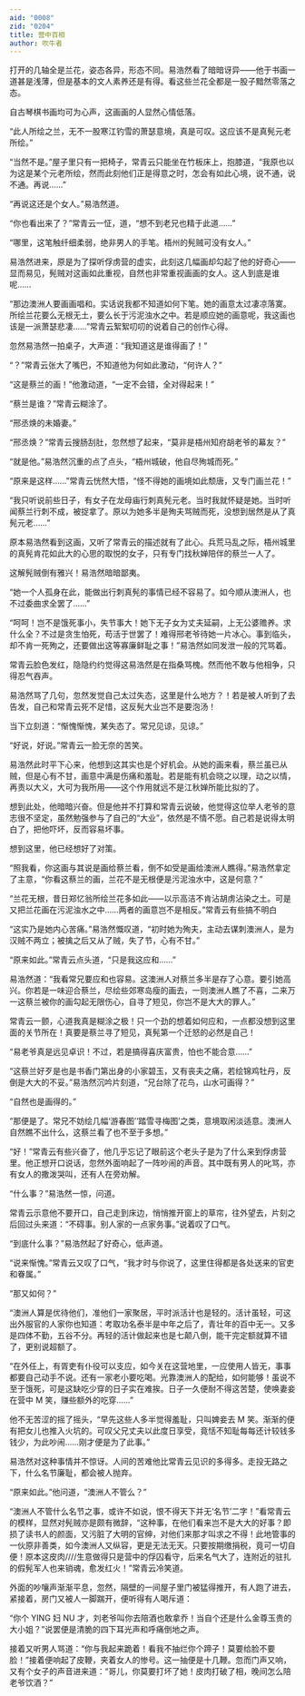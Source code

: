 ```yaml
---
aid: "0008"
zid: "0204"
title: 营中百相
author: 吹牛者
---
```


打开的几轴全是兰花，姿态各异，形态不同。易浩然看了暗暗讶异――他于书画一道甚是浅薄，但是基本的文人素养还是有得。看这些兰花全都是一股子黯然零落之态。

自古琴棋书画均可为心声，这画画的人显然心情低落。

“此人所绘之兰，无不一股寒江钓雪的萧瑟意境，真是可叹。这应该不是真髡元老所绘。”

“当然不是。”屋子里只有一把椅子，常青云只能坐在竹板床上，抱膝道，“我原也以为这是某个元老所绘，然而此刻他们正是得意之时，怎会有如此心境，说不通，说不通。再说……”

“再说这还是个女人。”易浩然道。

“你也看出来了？”常青云一怔，道，“想不到老兄也精于此道……”

“哪里，这笔触纤细柔弱，绝非男人的手笔。梧州的髡贼可没有女人。”

易浩然进来，原是为了探听俘虏营的虚实，此刻这几幅画却勾起了他的好奇心――显而易见，髡贼对这画如此重视，自然也非常重视画画的女人。这人到底是谁呢……

“那边澳洲人要画画唱和。实话说我都不知道如何下笔。她的画意太过凄凉落寞。所绘兰花要么无根无土，要么长于污泥浊水之中。若是顺应她的画意呢，我这画也该是一派萧瑟悲凄……”常青云絮絮叨叨的说着自己的创作心得。

忽然易浩然一拍桌子，大声道：“我知道这是谁得画了！”

“？”常青云张大了嘴巴，不知道他为何如此激动，“何许人？”

“这是蔡兰的画！”他激动道，“一定不会错，全对得起来！”

“蔡兰是谁？”常青云糊涂了。

“邢丞焕的未婚妻。”

“邢丞焕？”常青云搜肠刮肚，忽然想了起来，“莫非是梧州知府胡老爷的幕友？”

“就是他。”易浩然沉重的点了点头，“梧州城破，他自尽殉城而死。”

“原来是这样……”常青云恍然大悟，“怪不得她的画境如此颓唐，又专门画兰花！”

“我只听说前些日子，有女子在龙母庙行刺真髡元老。当时我就怀疑是她。当时听闻蔡兰行刺不成，被捉拿了。原以为她多半是殉夫骂贼而死，没想到居然是从了真髡元老……”

原本易浩然看到这画，又听了常青云的描述就有了此心。兵荒马乱之际，梧州城里的真髡肯花如此大的心思的取悦的女子，只有专门找秋婵陪伴的蔡兰一人了。

这解髡贼倒有雅兴！易浩然暗暗鄙夷。

“她一个人孤身在此，能做出行刺真髡的事情已经不容易了。如今顺从澳洲人，也不过委曲求全罢了……”

“呵呵！岂不是饿死事小，失节事大！她下无子女为丈夫延嗣，上无公婆赡养。求什么全？不过是贪生怕死，苟活于世罢了！难得邢老爷待她一片冰心。事到临头，却不肯一死殉之，还要做出这等寡廉鲜耻之事！”易浩然如同发泄一般的咒骂着。

常青云脸色发红，隐隐约约觉得这易浩然是在指桑骂槐。然而他不敢与他相争，只得忍气吞声。

易浩然骂了几句，忽然发觉自己太过失态，这里是什么地方？！若是被人听到了去告发，自己和常青云死不足惜，这反髡大业岂不是要泡汤！

当下立刻道：“惭愧惭愧，某失态了。常兄见谅，见谅。”

“好说，好说。”常青云一脸无奈的苦笑。

易浩然此时平下心来，他想到这其实也是个好机会。从她的画来看，蔡兰虽已从贼，但是心有不甘，画意中满是伤痛和羞耻。若是能有机会晓之以理，动之以情，再责以大义，大可为我所用――这个作用就远不是江秋婵所能比拟的了。

想到此处，他暗暗兴奋。但是他并不打算和常青云说破，他觉得这位举人老爷的意志很不坚定，虽然勉强参与了自己的“大业”，依然是不情不愿。自己若是说得太明白了，把他吓坏，反而容易坏事。

想到这里，他已经想好了对策。

“照我看，你这画与其说是画给蔡兰看，倒不如受是画给澳洲人瞧得。”易浩然拿定了主意，“你看这蔡兰的画，兰花不是无根便是污泥浊水中，这是何意？”

“兰花无根，昔日郑忆翁所绘兰花多如此――以示高洁不肯沾胡虏沾染之土。可是又把兰花画在污泥浊水之中……两者的画意岂不是相反。”常青云有些搞不明白

“这实乃是她内心苦痛。”易浩然慨叹道，“初时她为殉夫，主动去谋刺澳洲人，是为汉贼不两立；被擒之后又从了贼，失了节，心有不甘。”

“原来如此。”常青云点头道，“只是我这应和……”

易浩然道：“我看常兄要应和也容易。这澳洲人对蔡兰多半是存了心意。要引她高兴。你若是一味迎合蔡兰，尽绘些郊寒岛瘦的画去，一则澳洲人瞧了不喜，二来万一这蔡兰被你的画勾起无限伤心，自寻了短见，你岂不是大大的罪人。”

常青云一颤，心道我真是糊涂之极！只一个劲的想着如何应和，一点都没想到这里面的关节所在！真要是蔡兰寻了短见，真髡第一个迁怒的必然是自己！

“易老爷真是远见卓识！不过，若是搞得喜庆富贵，怕也不能合意……”

“这蔡兰好歹是也是书香门第出身的小家碧玉，又有丧夫之痛，若绘锦鸡牡丹，反倒是大大的不妥。”易浩然沉吟片刻道，“兄台除了花鸟，山水可画得？”

“自然也是画得的。”

“那便是了。常兄不妨绘几幅‘游春图’‘踏雪寻梅图’之类，意境取闲淡适意。澳洲人自然瞧不出什么，这蔡兰看了也不至于多想。”

“好！”常青云有些兴奋了，他几乎忘记了眼前这个老头子是为了什么来到俘虏营里。他正想开口说话，忽然外面响起了一阵吵闹的声音。其中既有男人的叱骂，亦有女人的撒泼哭叫，还有人在旁劝解。

“什么事？”易浩然一惊，问道。

常青云示意他不要开口，自己走到床边，悄悄推开窗上的草帘，往外望去，片刻之后回过头来道：“不碍事。别人家的一点家务事。”说着叹了口气。

“到底什么事？”易浩然起了好奇心，低声道。

“说来惭愧。”常青云又叹了口气，“我才时与你说了，这里住得都是各处送来的官吏和眷属。”

“那又如何？”

“澳洲人算是优待他们，准他们一家聚居，平时派活计也是轻的。活计虽轻，可这出外服官的人家你也知道：考取功名泰半是中年之后了，青壮年的百中无一。又多是四体不勤，五谷不分。再轻的活计做起来也是七颠八倒，能干完定额就算不错了，更别说超额了。

“在外任上，有胥吏有仆役可以支应，如今关在这营地里，一应使用人皆无，事事都要自己动手不说。还有一家老小要吃喝。光靠澳洲人的配给，如何能够！虽说不至于饿死，可是这缺吃少穿的日子实在难挨。日子一久便耐不得这苦楚，使唤妻妾在营中 M 笑，赚些额外的吃穿……”

他不无苦涩的摇了摇头，“早先这些人多半觉得羞耻，只叫婢妾去 M 笑。渐渐的便有把女儿也推入火坑的。可叹父兄丈夫以此度日享受，竟恬不知耻每每还计较钱多钱少，为此吵闹……刚才便是为了此事。”

易浩然对这种事情并不惊讶。人间的苦难他比常青云见识的多得多。走投无路之下，什么名节廉耻，都会被人抛弃。

“原来如此。”他问道，“澳洲人不管么？”

“澳洲人不管什么名节之事，或许不如说，恨不得天下并无‘名节’二字！”看常青云的模样，显然对髡贼亦是颇有微辞，“这种事，在他们看来岂不是大大的好事？即损了读书人的颜面，又污脏了大明的官绅，对他们来那才叫求之不得！此地管事的一伙原非善类，如今澳洲人又纵容，更是无法无天。只要按期缴捐税，竟可一切自便！原本这皮肉////生意做得只是营中的俘囚看守，后来名气大了，连附近的驻扎的假髡军人也来销魂，愈发红火！”常青云冷笑道。

外面的吵嚷声渐渐平息，忽然，隔壁的一间屋子里门被猛得推开，有人跑了进去，紧接着，房门又被人一脚踹开，便听得有人喝斥道：

“你个 YING 妇 NU 才，刘老爷叫你去陪酒也敢拿乔！当自个还是什么金尊玉贵的大小姐？”说罢便是清脆的四下耳光声和呼痛倒地之声。

接着又听男人骂道：“你与我起来跪着！看我不抽烂你个蹄子！莫要给脸不要脸！”接着便响起了皮鞭，夹着女人的惨号。这一抽便是十几鞭。忽而门声又响，又有个女子的声音进来道：“哥儿，你莫要打坏了她！皮肉打破了相，晚间怎么陪老爷饮酒？”
